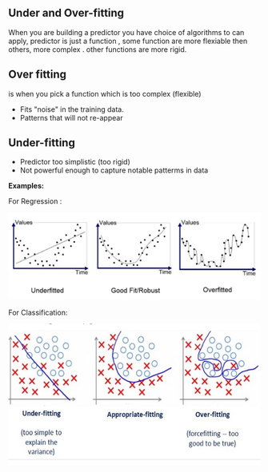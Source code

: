 <!--ts-->
<!--te-->


## Under and Over-fitting


When you are building a predictor you have choice of algorithms to can apply,
predictor is just a function , some function are more flexiable then others, more complex .
other functions are more rigid.

**Over fitting**
----------------
is when you pick a function which is too complex (flexible)

* Fits "noise" in the training data.
* Patterns that will not re-appear

**Under-fitting**
-------------------
* Predictor too simplistic (too rigid)
* Not powerful enough to capture notable patterms in data



**Examples:**

For Regression :

<p align="center">
  <img src="images/regression_example_over_under_fitting.png" title="sigmoid">
</p>

For Classification:

<p align="center">
  <img src="images/classifying_example_over_under_fitting.png" title="sigmoid">
</p>


